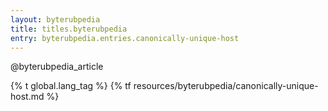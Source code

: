 ```yaml
---
layout: byterubpedia
title: titles.byterubpedia
entry: byterubpedia.entries.canonically-unique-host
---
```


@byterubpedia_article

{% t global.lang_tag %}
{% tf resources/byterubpedia/canonically-unique-host.md %}
